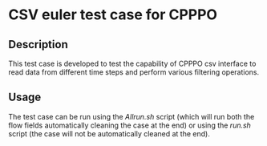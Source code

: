 CSV euler test case for CPPPO
===============


Description
---------------------
This test case is developed to test the capability of CPPPO csv interface to read data from different time steps and perform various filtering operations.

Usage
---------------------
The test case can be run using the _Allrun.sh_ script (which will run both the flow fields automatically cleaning the case at the end) or using the _run.sh_ script (the case will not be automatically cleaned at the end).
